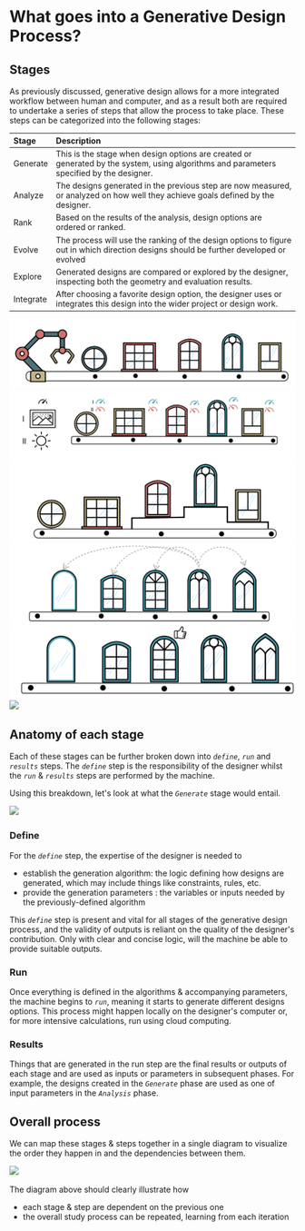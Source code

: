 # What goes into a Generative Design Process?

## Stages

As previously discussed, generative design allows for a more integrated workflow between human and computer, and as a result both are required to undertake a series of steps that allow the process to take place. These steps can be categorized into the following stages:

| Stage | Description |
| :--- | :--- |
| Generate | This is the stage when design options are created or generated by the system, using algorithms and parameters specified by the designer. |
| Analyze | The designs generated in the previous step are now measured, or analyzed on how well they achieve goals defined by the designer. |
| Rank | Based on the results of the analysis, design options are ordered or ranked. |
| Evolve | The process will use the ranking of the design options to figure out in which direction designs should be further developed or evolved |
| Explore | Generated designs are compared or explored by the designer, inspecting both the geometry and evaluation results. |
| Integrate | After choosing a favorite design option, the designer uses or integrates this design into the wider project or design work. |

![](../../../.gitbook/assets/stages1%20%281%29.png) ![](../../../.gitbook/assets/stages2%20%281%29.png) ![](../../../.gitbook/assets/stages3.png) ![](../../../.gitbook/assets/stages4%20%281%29.png) ![](../../../.gitbook/assets/stages5%20%281%29.png) ![](https://github.com/martinstacey/RefineryPrimer/tree/4f8d7fa0b367dd9f86557d30f0bdcae005db870c/..gitbook/assets/intro/stages6.png)

## Anatomy of each stage

Each of these stages can be further broken down into _`define`_, _`run`_ and _`results`_ steps. The _`define`_ step is the responsibility of the designer whilst the _`run`_ & _`results`_ steps are performed by the machine.

Using this breakdown, let's look at what the _`Generate`_ stage would entail.

![](https://github.com/martinstacey/RefineryPrimer/tree/4f8d7fa0b367dd9f86557d30f0bdcae005db870c/01-introduction/01-02_generative-design/.gitbook/assets/generative-design-generate-step.jpg)

### Define

For the _`define`_ step, the expertise of the designer is needed to

* establish the generation algorithm: the logic defining how designs are generated, which may include things like constraints, rules, etc.
* provide the generation parameters : the variables or inputs needed by the previously-defined algorithm

This _`define`_ step is present and vital for all stages of the generative design process, and the validity of outputs is reliant on the quality of the designer's contribution. Only with clear and concise logic, will the machine be able to provide suitable outputs.

### Run

Once everything is defined in the algorithms & accompanying parameters, the machine begins to _`run`_, meaning it starts to generate different designs options. This process might happen locally on the designer's computer or, for more intensive calculations, run using cloud computing.

### Results

Things that are generated in the run step are the final results or outputs of each stage and are used as inputs or parameters in subsequent phases. For example, the designs created in the _`Generate`_ phase are used as one of input parameters in the _`Analysis`_ phase.

## Overall process

We can map these stages & steps together in a single diagram to visualize the order they happen in and the dependencies between them.

![](https://github.com/martinstacey/RefineryPrimer/tree/4f8d7fa0b367dd9f86557d30f0bdcae005db870c/01-introduction/01-02_generative-design/.gitbook/assets/generative-design-overall-process.png)

The diagram above should clearly illustrate how

* each stage & step are dependent on the previous one
* the overall study process can be repeated, learning from each iteration

